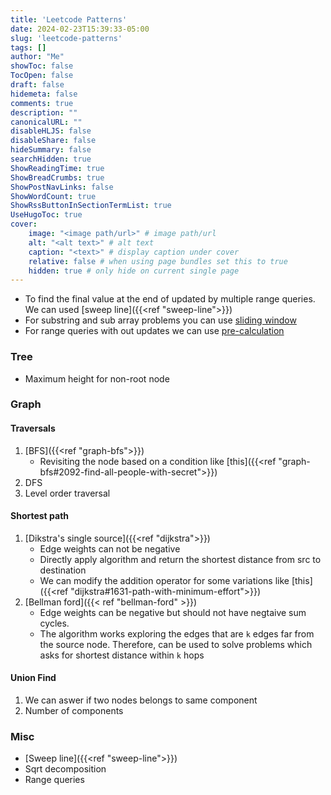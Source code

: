 ```yaml
---
title: 'Leetcode Patterns'
date: 2024-02-23T15:39:33-05:00
slug: 'leetcode-patterns'
tags: []
author: "Me"
showToc: false
TocOpen: false
draft: false
hidemeta: false
comments: true
description: ""
canonicalURL: ""
disableHLJS: false
disableShare: false
hideSummary: false
searchHidden: true
ShowReadingTime: true
ShowBreadCrumbs: true
ShowPostNavLinks: false
ShowWordCount: true
ShowRssButtonInSectionTermList: true
UseHugoToc: true
cover:
    image: "<image path/url>" # image path/url
    alt: "<alt text>" # alt text
    caption: "<text>" # display caption under cover
    relative: false # when using page bundles set this to true
    hidden: true # only hide on current single page
---
```


- To find the final value at the end of updated by multiple range queries. We can used [sweep line]({{<ref "sweep-line">}})
- For substring and sub array problems you can use [sliding window]()
- For range queries with out updates we can use [pre-calculation]()

### Tree

- Maximum height for non-root node

### Graph

#### Traversals

1. [BFS]({{<ref "graph-bfs">}})
    - Revisiting the node based on a condition like [this]({{<ref "graph-bfs#2092-find-all-people-with-secret">}})
2. DFS
3. Level order traversal

#### Shortest path

1. [Dikstra's single source]({{<ref "dijkstra">}})
    - Edge weights can not be negative
    - Directly apply algorithm and return the shortest distance from src to destination
    - We can modify the addition operator for some variations like [this]({{<ref "dijkstra#1631-path-with-minimum-effort">}})
2. [Bellman ford]({{< ref "bellman-ford" >}})
    - Edge weights can be negative but should not have negtaive sum cycles.
    - The algorithm works exploring the edges that are `k` edges far from the source node. Therefore, can be used to solve problems which asks for shortest distance within `k` hops

#### Union Find

1. We can aswer if two nodes belongs to same component
2. Number of components

### Misc

- [Sweep line]({{<ref "sweep-line">}})
- Sqrt decomposition
- Range queries